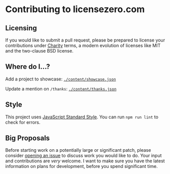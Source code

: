 # Contributing to licensezero.com

## Licensing

If you would like to submit a pull request, please be prepared to license your contributions under [Charity](https://licensezero.com/licenses/charity) terms, a modern evolution of licenses like MIT and the two-clause BSD license.

## Where do I...?

Add a project to showcase: [`./content/showcase.json`](./content/showcse.json)

Update a mention on `/thanks`: [`./content/thanks.json`](./content/thanks.json)

## Style

This project uses [JavaScript Standard Style](https://standardjs.com/).  You can run `npm run lint` to check for errors.

## Big Proposals

Before starting work on a potentially large or significant patch, please consider [opening an issue](https://github.com/licensezero/licensezero.com/issues/new) to discuss work you would like to do.  Your input and contributions are _very_ welcome.  I want to make sure you have the latest information on plans for development, before you spend significant time.
